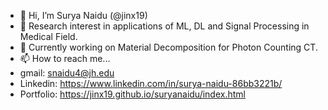 - 👋 Hi, I’m Surya Naidu (@jinx19)
- 👀 Research interest in applications of ML, DL and Signal Processing in Medical Field.
- 🌱 Currently working on Material Decomposition for Photon Counting CT.
- 📫 How to reach me...
- gmail: snaidu4@jh.edu
- Linkedin: https://www.linkedin.com/in/surya-naidu-86bb3221b/
- Portfolio: https://jinx19.github.io/suryanaidu/index.html

<!---
jinx19/jinx19 is a ✨ special ✨ repository because its `README.md` (this file) appears on your GitHub profile.
You can click the Preview link to take a look at your changes.
--->
